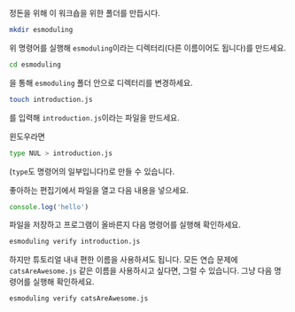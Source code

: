정돈을 위해 이 워크숍을 위한 폴더를 만듭시다.

```bash
mkdir esmoduling
```

위 명령어를 실행해 `esmoduling`이라는 디렉터리(다른 이름이어도 됩니다)를 만드세요.

```bash
cd esmoduling
```

을 통해 `esmoduling` 폴더 안으로 디렉터리를 변경하세요.

```bash
touch introduction.js
```

를 입력해 `introduction.js`이라는 파일을 만드세요.

윈도우라면

```bash
type NUL > introduction.js
```

(`type`도 명령어의 일부입니다!)로 만들 수 있습니다.

좋아하는 편집기에서 파일을 열고 다음 내용을 넣으세요.

```js
console.log('hello')
```

파일을 저장하고 프로그램이 올바른지 다음 명령어를 실행해 확인하세요.

```bash
esmoduling verify introduction.js
```

하지만 튜토리얼 내내 편한 이름을 사용하셔도 됩니다. 모든 연습 문제에 `catsAreAwesome.js` 같은 이름을 사용하시고 싶다면, 그럴 수 있습니다. 그냥 다음 명령어를 실행해 확인하세요.

```bash
esmoduling verify catsAreAwesome.js
```
